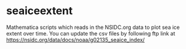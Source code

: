 # seaiceextent
Mathematica scripts which reads in the NSIDC.org data to plot sea ice extent over time. You can update the csv files by following ftp link at https://nsidc.org/data/docs/noaa/g02135_seaice_index/
